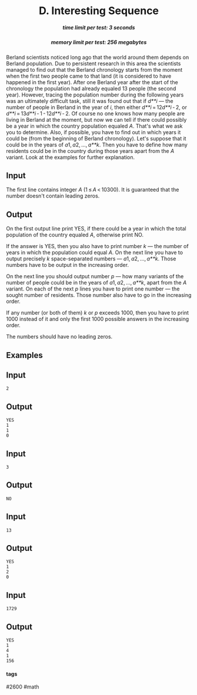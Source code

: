 <h1 style='text-align: center;'> D. Interesting Sequence</h1>

<h5 style='text-align: center;'>time limit per test: 3 seconds</h5>
<h5 style='text-align: center;'>memory limit per test: 256 megabytes</h5>

Berland scientists noticed long ago that the world around them depends on Berland population. Due to persistent research in this area the scientists managed to find out that the Berland chronology starts from the moment when the first two people came to that land (it is considered to have happened in the first year). After one Berland year after the start of the chronology the population had already equaled 13 people (the second year). However, tracing the population number during the following years was an ultimately difficult task, still it was found out that if *d**i* — the number of people in Berland in the year of *i*, then either *d**i* = 12*d**i* - 2, or *d**i* = 13*d**i* - 1 - 12*d**i* - 2. Of course no one knows how many people are living in Berland at the moment, but now we can tell if there could possibly be a year in which the country population equaled *A*. That's what we ask you to determine. Also, if possible, you have to find out in which years it could be (from the beginning of Berland chronology). Let's suppose that it could be in the years of *a*1, *a*2, ..., *a**k*. Then you have to define how many residents could be in the country during those years apart from the *A* variant. Look at the examples for further explanation.

## Input

The first line contains integer *A* (1 ≤ *A* < 10300). It is guaranteed that the number doesn't contain leading zeros.

## Output

On the first output line print YES, if there could be a year in which the total population of the country equaled *A*, otherwise print NO. 

If the answer is YES, then you also have to print number *k* — the number of years in which the population could equal *A*. On the next line you have to output precisely *k* space-separated numbers — *a*1, *a*2, ..., *a**k*. Those numbers have to be output in the increasing order.

On the next line you should output number *p* — how many variants of the number of people could be in the years of *a*1, *a*2, ..., *a**k*, apart from the *A* variant. On each of the next *p* lines you have to print one number — the sought number of residents. Those number also have to go in the increasing order. 

If any number (or both of them) *k* or *p* exceeds 1000, then you have to print 1000 instead of it and only the first 1000 possible answers in the increasing order.

The numbers should have no leading zeros.

## Examples

## Input


```
2  

```
## Output


```
YES  
1  
1  
0  

```
## Input


```
3  

```
## Output


```
NO  

```
## Input


```
13  

```
## Output


```
YES  
1  
2  
0  

```
## Input


```
1729  

```
## Output


```
YES  
1  
4  
1  
156  

```


#### tags 

#2600 #math 
